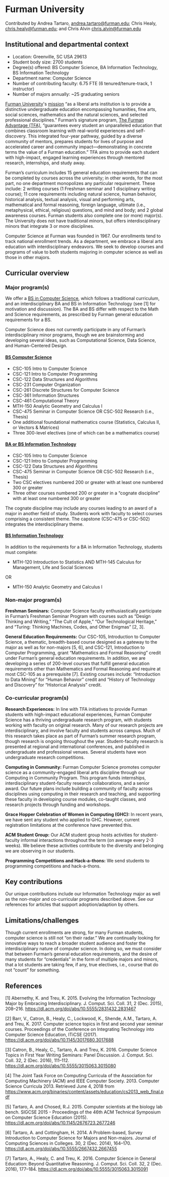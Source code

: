 # Furman University
Contributed by Andrea Tartaro, andrea.tartaro@furman.edu; Chris Healy, chris.healy@furman.edu; and Chris Alvin chris.alvin@furman.edu

## Institutional and departmental context
- Location: Greenville, SC USA 29613
- Student body size: 2700 students
- Degree(s) offered: BS Computer Science, BA Information Technology, BS Information Technology
- Department name: Computer Science
- Number of contributing faculty: 6.75 FTE (6 tenured/tenure-track, 1 instructor)
- Number of majors annually: ~25 graduating seniors

[Furman University](https://www.furman.edu/)'s [mission](https://www.furman.edu/about/mission/statements/) “as a liberal arts institution is to provide a distinctive undergraduate education encompassing humanities, fine arts, social sciences, mathematics and the natural sciences, and selected professional disciplines.” Furman’s signature program, [The Furman Advantage (TFA)](https://www.furman.edu/furman-advantage/), “guarantees every student an unparalleled education that combines classroom learning with real-world experiences and self-discovery. This integrated four-year pathway, guided by a diverse community of mentors, prepares students for lives of purpose and accelerated career and community impact—demonstrating in concrete terms the value of a Furman education.” TFA aims to provide each student with high-impact, engaged learning experiences through mentored research, internships, and study away.

Furman’s curriculum includes 15 general education requirements that can be completed by courses across the university; in other words, for the most part, no one department monopolizes any particular requirement. These include: 2 writing courses (1 Freshman seminar and 1 disciplinary writing course); 11 core requirements including natural science, human behavior, historical analysis, textual analysis, visual and performing arts, mathematical and formal reasoning, foreign language, ultimate (i.e., metaphysical, ethical, religious) questions, and mind and body; and 2 global awareness courses. Furman students also complete one (or more) major(s). The University does not have traditional minors, but offers interdisciplinary minors that integrate 3 or more disciplines.

Computer Science at Furman was founded in 1967. Our enrollments tend to track national enrollment trends. As a department, we embrace a liberal arts education with interdisciplinary endeavors. We seek to develop courses and programs of value to both students majoring in computer science as well as those in other majors.

## Curricular overview

### Major program(s)

We offer a [BS in Computer Science](https://www.furman.edu/academics/computer-science/program-overview/computer-science/), which follows a traditional curriculum, and an interdisciplinary BA and BS in Information Technology (see [1] for motivation and discussion). The BA and BS differ with respect to the Math and Science requirements, as prescribed by Furman general education requirements for a BS.

Computer Science does not currently participate in any of Furman’s interdisciplinary minor programs, though we are brainstorming and developing several ideas, such as Computational Science, Data Science, and Human-Centered Design.

#### [BS Computer Science](https://www.furman.edu/academics/computer-science/program-overview/computer-science/)
- CSC-105 Intro to Computer Science
- CSC-121 Intro to Computer Programming
- CSC-122 Data Structures and Algorithms
- CSC-231 Computer Organization
- CSC-261 Discrete Structures for Computer Science
- CSC-361 Information Structures
- CSC-461 Computational Theory
- MTH-150 Analytic Geometry and Calculus I
- CSC-475 Seminar in Computer Science OR CSC-502 Research (i.e., Thesis)
- One additional foundational mathematics course (Statistics, Calculus II, or Vectors & Matrices)
- Three 300-level electives (one of which can be a mathematics course)

#### [BA or BS Information Technology]( https://www.furman.edu/academics/computer-science/program-overview/information-technology-ba/)
- CSC-105 Intro to Computer Science
- CSC-121 Intro to Computer Programming
- CSC-122 Data Structures and Algorithms
- CSC-475 Seminar in Computer Science OR CSC-502 Research (i.e., Thesis)
- Two CSC electives numbered 200 or greater with at least one numbered 300 or greater
- Three other courses numbered 200 or greater in a “cognate discipline” with at least one numbered 300 or greater

The cognate discipline may include any courses leading to an award of a major in another field of study. Students work with faculty to select courses comprising a consistent theme. The capstone (CSC-475 or CSC-502) integrates the interdisciplinary theme.

#### [BS Information Technology]( https://www.furman.edu/academics/computer-science/program-overview/information-technology-bs/)

In addition to the requirements for a BA in Information Technology, students must complete:
- MTH-120 Introduction to Statistics AND MTH-145 Calculus for Management, Life and Social Sciences

OR

- MTH-150 Analytic Geometry and Calculus I

### Non-major program(s)

__Freshman Seminars:__ Computer Science faculty enthusiastically participate in Furman’s Freshman Seminar Program with courses such as “Design Thinking and Writing,” “The Cult of Apple,” “Our Technological Heritage,” and “Turing: Thinking Machines, Codes, and Other Enigmas” [2, 3].

__General Education Requirements:__ Our CSC-105, Introduction to Computer Science, a thematic, breadth-based course designed as a gateway to the major as well as for non-majors [5, 6], and CSC-121, Introduction to Computer Programming, grant “Mathematics and Formal Reasoning” credit under Furman’s general education requirements. In addition, we are developing a series of 200-level courses that fulfill general education requirements other than Mathematics and Formal Reasoning and require at most CSC-105 as a prerequisite [7]. Existing courses include: “Introduction to Data Mining” for “Human Behavior” credit and “History of Technology and Discovery” for “Historical Analysis” credit.

### Co-curricular program(s)

__Research Experiences:__ In line with TFA initiatives to provide Furman students with high-impact educational experiences, Furman Computer Science has a thriving undergraduate research program, with students working with faculty on original research. Many of our research projects are interdisciplinary, and involve faculty and students across campus. Much of this research takes place as part of Furman’s summer research program, though research is ongoing throughout the year. Student-faculty research is presented at regional and international conferences, and published in undergraduate and professional venues. Several students have won undergraduate research competitions.

__Computing in Community:__ Furman Computer Science promotes computer science as a community-engaged liberal arts discipline through our Computing in Community Program. This program funds internships, interdisciplinary student-faculty research collaborations, and a senior award. Our future plans include building a community of faculty across disciplines using computing in their research and teaching, and supporting these faculty in developing course modules, co-taught classes, and research projects through funding and workshops.

__Grace Hopper Celebration of Women in Computing (GHC):__ In recent years, we have sent any student who applied to GHC. However, current registration limitations at the conference have prevented this.

__ACM Student Group:__ Our ACM student group hosts activities for student-faculty informal interactions throughout the term (on average every 2-3 weeks). We believe these activities contribute to the diversity and belonging we are observing in our students.

__Programming Competitions and Hack-a-thons:__ We send students to programming competitions and hack-a-thons.

## Key contributions

Our unique contributions include our Information Technology major as well as the non-major and co-curricular programs described above. See our references for articles that support adoption/adaption by others.

## Limitations/challenges

Though current enrollments are strong, for many Furman students, computer science is still not “on their radar.” We are continually looking for innovative ways to reach a broader student audience and foster the interdisciplinary nature of computer science. In doing so, we must consider that between Furman’s general education requirements, and the desire of many students for “credentials” in the form of multiple majors and minors, that a lot students are taking few, if any, true electives, i.e., course that do not “count” for something.

## References
[1] Abernethy, K. and Treu, K. 2015. Evolving the Information Technology Major by Embracing Interdisciplinary. J. Comput. Sci. Coll. 31, 2 (Dec. 2015), 208–216. https://dl.acm.org/doi/abs/10.5555/2831432.2831467

[2] Barr, V., Catron, B., Healy, C., Lockwood, K., Shende, A.M., Tartaro, A. and Treu, K. 2017. Computer science topics in first and second year seminar courses. Proceedings of the Conference on Integrating Technology into Computer Science Education, ITiCSE (2017). https://dl.acm.org/doi/abs/10.1145/3017680.3017688

[3] Catron, B., Healy, C., Tartaro, A. and Treu, K. 2016. Computer Science Topics in First Year Writing Seminars: Panel Discussion. J. Comput. Sci. Coll. 32, 2 (Dec. 2016), 111–112. https://dl.acm.org/doi/abs/10.5555/3015063.3015080

[4] The Joint Task Force on Computing Curricula of the Association for Computing Machinery (ACM) and IEEE Computer Society. 2013. Computer Science Curricula 2013. Retrieved June 4, 2018 from https://www.acm.org/binaries/content/assets/education/cs2013_web_final.pdf

[5] Tartaro, A. and Chosed, R.J. 2015. Computer scientists at the biology lab bench. SIGCSE 2015 - Proceedings of the 46th ACM Technical Symposium on Computer Science Education (2015). https://dl.acm.org/doi/abs/10.1145/2676723.2677246

[6] Tartaro, A. and Cottingham, H. 2014. A Problem-based, Survey Introduction to Computer Science for Majors and Non-majors. Journal of Computing Sciences in Colleges. 30, 2 (Dec. 2014), 164–170. https://dl.acm.org/doi/abs/10.5555/2667432.2667455

[7] Tartaro, A., Healy, C. and Treu, K. 2016. Computer Science in General Education: Beyond Quantitative Reasoning. J. Comput. Sci. Coll. 32, 2 (Dec. 2016), 177–184. https://dl.acm.org/doi/abs/10.5555/3015063.3015091
